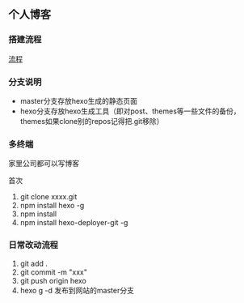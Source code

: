 ## 个人博客

### 搭建流程

[流程](http://crazymilk.github.io/2015/12/28/GitHub-Pages-Hexo%E6%90%AD%E5%BB%BA%E5%8D%9A%E5%AE%A2/)

### 分支说明

* master分支存放hexo生成的静态页面
* hexo分支存放hexo生成工具（即对post、themes等一些文件的备份，themes如果clone别的repos记得把.git移除）

### 多终端

家里公司都可以写博客

首次

1. git clone xxxx.git
2. npm install hexo -g
3. npm install
4. npm install hexo-deployer-git -g

### 日常改动流程

1. git add .
2. git commit -m "xxx"
3. git push origin hexo
4. hexo g -d 发布到网站的master分支
